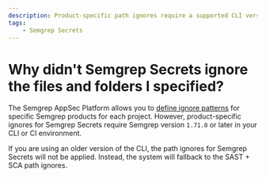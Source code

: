 ```yaml
---
description: Product-specific path ignores require a supported CLI version.
tags: 
    - Semgrep Secrets
---
```


# Why didn't Semgrep Secrets ignore the files and folders I specified?

The Semgrep AppSec Platform allows you to [define ignore patterns](https://semgrep.dev/docs/ignoring-files-folders-code#define-ignored-files-and-folders-in-semgrep-appsec-platform) for specific Semgrep products for each project. However, product-specific ignores for Semgrep Secrets require Semgrep version `1.71.0` or later in your CLI or CI environment.

If you are using an older version of the CLI, the path ignores for Semgrep Secrets will not be applied. Instead, the system will fallback to the SAST + SCA path ignores.
